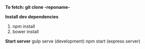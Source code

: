 <b>To fetch: git clone -reponame-</b>

<b>Install dev dependencies</b>
<ol>
	<li>npm install</li>
	<li>bower install</li>
</ol>

<b>Start server</b>
gulp serve (development)
npm start (express server)

